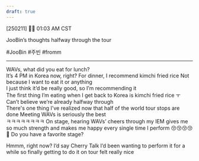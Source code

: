 ```yaml
---
draft: true
---
```

[250211] 🐣💭 01:03 AM CST

JooBin’s thoughts halfway through the tour

#JooBin #주빈 #fromm
___
WAVs, what did you eat for lunch?  
It’s 4 PM in Korea now, right?
For dinner, I recommend kimchi fried rice
Not because I want to eat it or anything  
I just think it’d be really good, so I’m recommending it  
The first thing I’m eating when I get back to Korea is kimchi fried rice ㅜ
Can’t believe we’re already halfway through  
There's one thing I've realized now that half of the world tour stops are done
Meeting WAVs is seriously the best  
ㅋㅋㅋㅋㅋㅋㅋㅋ
On stage, hearing WAVs’ cheers through my IEM gives me so much strength and makes me happy every single time I perform
😚😚😚😚
🫧 Do you have a favorite stage?

Hmmm, right now? 
I’d say Cherry Talk 
I’d been wanting to perform it for a while
so finally getting to do it on tour felt really nice